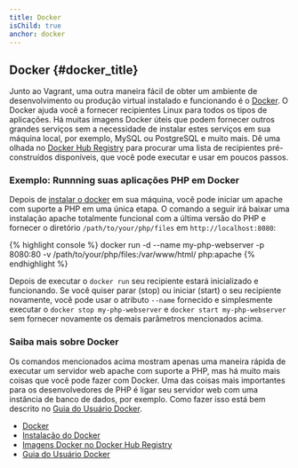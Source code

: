 ```yaml
---
title: Docker
isChild: true
anchor: docker
---
```


## Docker {#docker_title}

Junto ao Vagrant, uma outra maneira fácil de obter um ambiente de desenvolvimento ou produção virtual instalado e 
funcionando é o [Docker][docker].
O Docker ajuda você a fornecer recipientes Linux para todos os tipos de aplicações.
Há muitas imagens Docker úteis que podem fornecer outros grandes serviços sem a necessidade de instalar estes serviços 
em sua máquina local, por exemplo, MySQL ou PostgreSQL e muito mais.
Dê uma olhada no [Docker Hub Registry][docker-hub] para procurar uma lista de recipientes pré-construídos disponíveis, 
que você pode executar e usar em poucos passos.

### Exemplo: Runnning suas aplicações PHP em Docker

Depois de [instalar o docker][docker-install] em sua máquina, você pode iniciar um apache com suporte a PHP em uma 
única etapa.
O comando a seguir irá baixar uma instalação apache totalmente funcional com a última versão do PHP e fornecer o 
diretório `/path/to/your/php/files` em `http://localhost:8080`:

{% highlight console %}
docker run -d --name my-php-webserver -p 8080:80 -v /path/to/your/php/files:/var/www/html/ php:apache 
{% endhighlight %}

Depois de executar o `docker run` seu recipiente estará inicializado e funcionando.
Se você quiser parar (stop) ou iniciar (start) o seu recipiente novamente, você pode usar o atributo `--name` 
fornecido e simplesmente executar o `docker stop my-php-webserver` e `docker start my-php-webserver` sem fornecer 
novamente os demais parâmetros mencionados acima.

### Saiba mais sobre Docker

Os comandos mencionados acima mostram apenas uma maneira rápida de executar um servidor web apache com suporte a PHP, 
mas há muito mais coisas que você pode fazer com Docker.
Uma das coisas mais importantes para os desenvolvedores de PHP é ligar seu servidor web com uma instância de banco de 
dados, por exemplo.
Como fazer isso está bem descrito no [Guia do Usuário Docker][docker-doc].

* [Docker][docker]
* [Instalação do Docker][docker-install]
* [Imagens Docker no Docker Hub Registry][docker-hub]
* [Guia do Usuário Docker][docker-doc]

[docker]: http://docker.com/
[docker-hub]: https://registry.hub.docker.com/
[docker-install]: https://docs.docker.com/installation/
[docker-doc]: https://docs.docker.com/userguide/